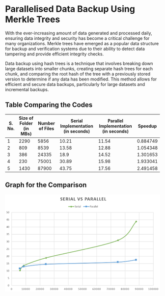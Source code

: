 # Parallelised Data Backup Using Merkle Trees
With the ever-increasing amount of data generated and processed daily, ensuring data integrity and security has become a critical challenge for many organizations. Merkle trees have emerged as a popular data structure for backup and verification systems due to their ability to detect data tampering and provide efficient integrity checks.

Data backup using hash trees is a technique that involves breaking down large datasets into smaller chunks, creating separate hash trees for each chunk, and comparing the root hash of the tree with a previously stored version to determine if any data has been modified. This method allows for efficient and secure data backups, particularly for large datasets and incremental backups.
 
 ## Table Comparing the Codes

| S. No. | Size of Folder (in MBs) | Number of Files | Serial Implementation (in seconds) | Parallel Implementation (in seconds) | Speedup  |
| ------ | ----------------------- | --------------- | ---------------------------------- | ------------------------------------ | -------- |
| 1      | 2290                    | 5856            | 10.21                              | 11.54                                | 0.884749 |
| 2      | 809                     | 8539            | 13.58                              | 12.88                                | 1.054348 |
| 3      | 386                     | 24335           | 18.9                               | 14.52                                | 1.301653 |
| 4      | 230                     | 75001           | 30.89                              | 15.98                                | 1.933041 |
| 5      | 1430                    | 87900           | 43.75                              | 17.56                                | 2.491458 |


## Graph for the Comparison
![Serial Vs Parallel](https://github.com/dipsikhade/backup-using-merkle-trees/blob/main/graph.png)
